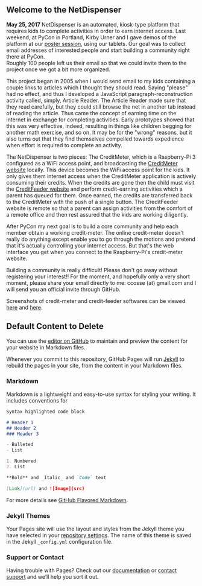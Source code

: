 ## Welcome to the NetDispenser
  **May 25, 2017**
  NetDispenser is an automated, kiosk-type platform that requires kids to complete activities in order to earn internet access.
  Last weekend, at PyCon in Portland, Kirby Urner and I gave demos of the platform at our 
  <a href="https://flic.kr/y/2GSVF7K">poster session</a>, using our tablets.
  Our goal was to collect email addresses of interested people and start building a community right there at PyCon.  
  Roughly 100 people left us their email so that we could invite them to the project once we got a bit more organized.

  This project began in 2005 when I would send email to my kids containing a couple links to articles which I thought they
  should read.  Saying "please" had no effect, and thus I developed a JavaScript paragraph-reconstruction activity called, 
  simply, Article Reader.  The Article Reader made sure that they read carefully, but they could still browse the net in 
  another tab instead of reading the article.  Thus came the concept of earning time on the internet in exchange for completing
  activities.  Early prototypes showed that this was very effective, indeed, resulting in things like children begging for
  another math exercise, and so on.  It may be for the "wrong" reasons, but it also turns out that they find themselves 
  compelled towards expedience when effort is required to complete an activity. 

  The NetDispenser is two pieces: The CreditMeter, which is a Raspberry-Pi 3 configured as a WiFi access point, and broadcasting
  the <a href="http://meter.creditfeed.me">CreditMeter website</a> locally.  This device becomes the WiFi access point for the kids.  It only gives them internet access
  when the CreditMeter application is actively consuming their credits.  When the credits are gone then the child must visit the
  <a href="http://www.creditfeed.me">CreditFeeder website</a> and perform credit-earning activities which a parent has queued for them.  Once earned, the credits are
  transferred back to the CreditMeter with the push of a single button.  The CreditFeeder website is remote so that a parent can
  assign activities from the comfort of a remote office and then rest assured that the kids are working diligently.

After PyCon my next goal is to build a core community and help each member obtain a working credit-meter.  The online credit-meter doesn't really do anything 
  except enable you to go through the motions and pretend that it's actually controlling your internet access.  But that's the
  web interface you get when you connect to the Raspberry-Pi's credit-meter website.

Building a community is really difficult!  Please don't go away without registering your interest!!  For the moment, and hopefully
  only a very short moment, please share your email directly to me: ccosse (at) gmail.com and I will send you an official invite
  through GitHub.

Screenshots of credit-meter and credit-feeder softwares can be viewed <a href="https://github.com/NetDispenser/CreditMeter">here</a> and <a href="https://github.com/NetDispenser/CreditFeeder">here</a>.


## Default Content to Delete
You can use the [editor on GitHub](https://github.com/NetDispenser/NetDispenser.github.io/edit/master/index.md) to maintain and preview the content for your website in Markdown files.

Whenever you commit to this repository, GitHub Pages will run [Jekyll](https://jekyllrb.com/) to rebuild the pages in your site, from the content in your Markdown files.

### Markdown

Markdown is a lightweight and easy-to-use syntax for styling your writing. It includes conventions for

```markdown
Syntax highlighted code block

# Header 1
## Header 2
### Header 3

- Bulleted
- List

1. Numbered
2. List

**Bold** and _Italic_ and `Code` text

[Link](url) and ![Image](src)
```

For more details see [GitHub Flavored Markdown](https://guides.github.com/features/mastering-markdown/).

### Jekyll Themes

Your Pages site will use the layout and styles from the Jekyll theme you have selected in your [repository settings](https://github.com/NetDispenser/NetDispenser.github.io/settings). The name of this theme is saved in the Jekyll `_config.yml` configuration file.

### Support or Contact

Having trouble with Pages? Check out our [documentation](https://help.github.com/categories/github-pages-basics/) or [contact support](https://github.com/contact) and we’ll help you sort it out.
